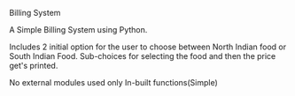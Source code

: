 Billing System

A Simple Billing System using Python.

Includes 2 initial option for the user to choose between North Indian food or South Indian Food. Sub-choices for selecting the food and then the price get's printed.

No external modules used only In-built functions(Simple)
